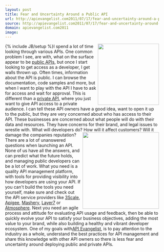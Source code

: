 ```yaml
---
layout: post
title: Fear and Uncertainty Around a Public API
url: http://apievangelist.com2011/07/17/fear-and-uncertainty-around-a-public-api/
source: http://apievangelist.com2011/07/17/fear-and-uncertainty-around-a-public-api/
domain: apievangelist.com2011
image: 
---
```

{% include JB/setup %}<img src="http://kinlane-productions.s3.amazonaws.com/fear.gif"  width="200" align="right" />I spend a lot of time looking through various APIs. One common problem I see, are with, what on the surface appear to be <a title="public APIs" href="http://blog.apievangelist.com/2011/06/01/open-vs-closed-apis/">public APIs</a>, but once I start looking to get access as a developer, I get walls thrown up.
Often times, information about the API is public. I can browse the documentation, code samples and more, but when I want to play with the API I have to ask for access and wait for approval.
This is different than a <a title="private APIs" href="http://blog.apievangelist.com/2011/06/01/open-vs-closed-apis/">private API</a>, where you just want to give API access to a private audience. I can tell these API owners have a good idea, want to open it up to the public, but they are very concerned about who has access to their API.
These businesses are concerned about what people will do with their data and resources. They have concerns for their brand, and legal issues to wrestle with. What will developers do? How will it affect customers? Will it damage the companies reputation?
<img src="http://kinlane-productions.s3.amazonaws.com/wall-usb-port.jpg"  width="250" align="right" />There are a lot of unanswered questions when launching an API. None of us have all the answers, and can predict what the future holds, and managing public developers can be a lot of work.
What you need is a quality API management platform, with tools for providing visibility into how developers are using your API. If you can't build the tools you need yourself, make sure and check out the API service providers like <a title="3Scale" href="http://blog.apievangelist.com/2010/10/10/3scale-api-services/">3Scale</a>, <a title="Apigee" href="http://blog.apievangelist.com/2010/10/10/apigee-api-services/">Apigee</a>, <a title="Mashery" href="http://blog.apievangelist.com/2010/10/10/mashery-api-services/">Mashery</a>, <a title="Layer7" href="http://blog.apievangelist.com/2011/06/17/layer-7-technologies-launches-new-api-portal/">Layer7</a> or <a title="Atmospher" href="http://blog.apievangelist.com/2011/06/17/atmosphere-a-new-api-management-portal/">Atmosphere</a>.
Next you need an agile process and attitude for evaluating API usage and feedback, then be able to quickly evolve your API to satisfy your business objectives, adding the most value to your brand, while also building a healthy and vibrant developer ecosystem.
One of my goals with<a title="API Evangelist" href="http://blog.apievangelist.com">API Evangelist</a>, is to pay attention to the industry as a whole, understand the best practices for API management and share this knowledge with other API owners so there is less fear and uncertainty around deploying public and private APIs.
